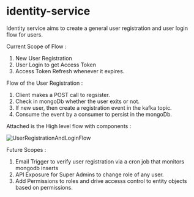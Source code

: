 # identity-service

Identity service aims to create a general user registration and user login flow for users. 

Current Scope of Flow : 
1. New User Registration 
2. User Login to get Access Token 
3. Access Token Refresh whenever it expires. 

Flow of the User Registration : 
  1. Client makes a POST call to regsister. 
  2. Check in mongoDb whether the user exits or not.
  3. If new user, then create a registration event in the kafka topic.
  4. Consume the event by a consumer to persist in the mongoDb.
  
  Attached is the High level flow with components :
 
 ![UserRegistrationAndLoginFlow](https://user-images.githubusercontent.com/13188958/142438867-c3b23ef5-4f97-4a28-9bea-acc54dc08446.png)


Future Scopes : 
  1. Email Trigger to verify user registration via a cron job that monitors mongodb inserts
  2. API Exposure for Super Admins to change role of any user.
  3. Add Permissions to roles and drive accesss control to entity objects based on permissions.
